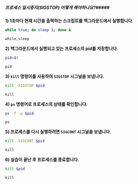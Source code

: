 ##### 프로세스 일시중지(SIGSTOP) 어떻게 해야하나요?#####

**1) 1초마다 현재 시간을 출력하는 스크립트를 백그라운드에서 실행합니다.**
```bash
while true; do sleep 1; done &
```
```tech
while,sleep
```

**2) 백그라운드에서 실행되고 있는 프로세스의 pid를 저장합니다.**
```bash
pid=$!    
```
```tech
pid
```

**3) `kill` 명령어를 사용하여 `SIGSTOP` 시그널을 보냅니다.**
```bash
kill -SIGSTOP $pid                    
```
```tech
kill
```

**4) `ps` 명령어로 프로세스의 상태를 확인합니다.**
```bash
ps -f -p $pid
```
```tech
ps
```

**5) 프로세스를 다시 실행하려면 `SIGCONT` 시그널을 보냅니다.**
```bash
kill -SIGCONT $pid
```
```tech
kill
```

**6) 실습이 끝난 후 프로세스를 종료합니다.**
```bash
kill $pid
```
```tech
kill
```
